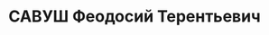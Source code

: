 ---
title: САВУШ Феодосий Терентьевич
description: '1900 г.p., ypoж. с.Тополька, Польша, белорус, гр. СССР, соц. происх.
  из крестьян, жит. г.Миллерово, АЧК, секретарь Миллеровского Горкома ВКП(б).

  Арестован 06.05.1937 г. УНКВД по АЧК по ст. 58-10-11 УК РСФСР,

  осужден 15.12.1937г. ВК Верховного суда СССР по ст. 58-8-11 УК РСФСР к расстрелу.
  Приговор приведён в исполнение 15.12.1937 г. в г.Ростове-на-Дону. 20.03.1958 г.
  ВК Верховного суда СССР дело в отношении Савуша Ф.Т., производством прекращено,
  за отсутствием состава преступления.'
---